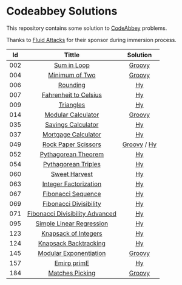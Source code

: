 # Codeabbey Solutions
 
This repository contains some solution to [CodeAbbey](https://www.codeabbey.com/) problems.

Thanks to [Fluid Attacks](https://fluidattacks.com/) for their sponsor during immersion process.

| Id | Tittle | Solution |
| :-: | :-: | :-: |
| 002 | [Sum in Loop](https://www.codeabbey.com/index/task_view/sum-in-loop) | [Groovy](https://github.com/dsernag/CodeabbeySolutions/blob/main/problem002.groovy) |
| 004 | [Minimum of Two](https://www.codeabbey.com/index/task_view/min-of-two) | [Groovy](https://github.com/dsernag/CodeabbeySolutions/blob/main/problem004.groovy) |
| 006 | [Rounding](https://www.codeabbey.com/index/task_view/rounding) | [Hy](https://github.com/dsernag/CodeabbeySolutions/blob/main/problem006.hy) |
| 007 | [Fahrenheit to Celsius](https://www.codeabbey.com/index/task_view/fahrenheit-celsius) | [Hy](https://github.com/dsernag/CodeabbeySolutions/blob/main/problem007.hy) |
| 009 | [Triangles](https://www.codeabbey.com/index/task_view/triangles) | [Hy](https://github.com/dsernag/CodeabbeySolutions/blob/main/problem009.hy) |
| 014 | [Modular Calculator](https://www.codeabbey.com/index/task_view/modular-calculator) | [Groovy](https://github.com/dsernag/CodeabbeySolutions/blob/main/problem035.groovy) |
| 035 | [Savings Calculator](https://www.codeabbey.com/index/task_view/savings-calculator) | [Hy](https://github.com/dsernag/CodeabbeySolutions/blob/main/problem069.hy) |
| 037 | [Mortgage Calculator](https://www.codeabbey.com/index/task_view/mortgage-calculator) | [Hy](https://github.com/dsernag/CodeabbeySolutions/blob/main/problem037.hy) |
| 049 | [Rock Paper Scissors](https://www.codeabbey.com/index/task_view/rock-paper-scissors) | [Groovy](https://github.com/dsernag/CodeabbeySolutions/blob/main/problem049.groovy) / [Hy](https://github.com/dsernag/CodeabbeySolutions/blob/main/problem049.hy)  |
| 052 | [Pythagorean Theorem](https://www.codeabbey.com/index/task_view/pythagorean-theorem) | [Hy](https://github.com/dsernag/CodeabbeySolutions/blob/main/problem052.hy) |
| 054 | [Pythagorean Triples](https://www.codeabbey.com/index/task_view/pythagorean-triples) | [Hy](https://github.com/dsernag/CodeabbeySolutions/blob/main/problem054.hy) |
| 060 | [Sweet Harvest](https://www.codeabbey.com/index/task_view/sweet-harvest) | [Hy](https://github.com/dsernag/CodeabbeySolutions/blob/main/problem060.hy) |
| 063 | [Integer Factorization](https://www.codeabbey.com/index/task_view/integer-factorization) | [Hy](https://github.com/dsernag/CodeabbeySolutions/blob/main/problem063.hy) |
| 067 | [Fibonacci Sequence](https://www.codeabbey.com/index/task_view/fibonacci-sequence) | [Hy](https://github.com/dsernag/CodeabbeySolutions/blob/main/problem067.hy) |
| 069 | [Fibonacci Divisibility](https://www.codeabbey.com/index/task_view/fibonacci-divisibility) | [Hy](https://github.com/dsernag/CodeabbeySolutions/blob/main/problem069.hy) |
| 071 | [Fibonacci Divisibility Advanced](https://www.codeabbey.com/index/task_view/fibonacci-divisibility-advanced) | [Hy](https://github.com/dsernag/CodeabbeySolutions/blob/main/problem071.hy) |
| 095 | [Simple Linear Regression](https://www.codeabbey.com/index/task_view/simple-linear-regression) | [Hy](https://github.com/dsernag/CodeabbeySolutions/blob/main/problem095.hy) |
| 123 | [Knapsack of Integers](https://www.codeabbey.com/index/task_view/knapsack-of-integersn) | [Hy](https://github.com/dsernag/CodeabbeySolutions/blob/main/problem123.hy) |
| 124 | [Knapsack Backtracking](https://www.codeabbey.com/index/task_view/knapsack-backtracking) | [Hy](https://github.com/dsernag/CodeabbeySolutions/blob/main/problem124.hy) |
| 145 | [Modular Exponentiation](https://www.codeabbey.com/index/task_view/modular-exponentiation) | [Groovy](https://github.com/dsernag/CodeabbeySolutions/blob/main/problem145.groovy)  |
| 157 | [Emirp primE](https://www.codeabbey.com/index/task_view/emirp-prime) | [Hy](https://github.com/dsernag/CodeabbeySolutions/blob/main/problem157.hy) |
| 184 | [Matches Picking](https://www.codeabbey.com/index/task_view/matches-picking) | [Groovy](https://github.com/dsernag/CodeabbeySolutions/blob/main/problem184.groovy)  |